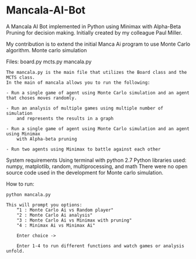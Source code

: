 # Mancala-AI-Bot
A Mancala AI Bot implemented in Python using Minimax with Alpha-Beta Pruning for decision making.
Initially created by my colleague Paul Miller.


My contribution is to extend the initial Manca Ai program to use Monte Carlo algorithm.
Monte carlo simulation

Files:
    board.py
    mcts.py
    mancala.py

    The mancala.py is the main file that utilizes the Board class and the MCTS class.
    In the main of mancala allows you to run the following:

    - Run a single game of agent using Monte Carlo simulation and an agent that choses moves randomly.

    - Run an analysis of multiple games using multiple number of simulation
        and represents the results in a graph

    - Run a single game of agent using Monte Carlo simulation and an agent using Minimax
        with Alpha-beta pruning

    - Run two agents using Minimax to battle against each other




System requirements
    Using terminal with python 2.7
    Python libraries used: numpy, matplotlib, random, multiprocessing, and math
    There were no open source code used in the development for Monte carlo simulation.

How to run:

    python mancala.py

    This will prompt you options:
        “1 : Monte Carlo Ai vs Random player"
        "2 : Monte Carlo Ai analysis"
        "3 : Monte Carlo Ai vs Minimax with pruning"
        "4 : Minimax Ai vs Minimax Ai"

        Enter choice ->

        Enter 1-4 to run different functions and watch games or analysis unfold.



